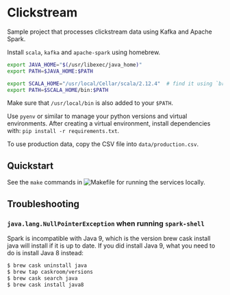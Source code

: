 # Clickstream

Sample project that processes clickstream data using Kafka and Apache Spark.

Install `scala`, `kafka` and `apache-spark` using homebrew.

```bash
export JAVA_HOME="$(/usr/libexec/java_home)"
export PATH=$JAVA_HOME:$PATH

export SCALA_HOME="/usr/local/Cellar/scala/2.12.4"  # find it using `brew info`
export PATH=$SCALA_HOME/bin:$PATH
```

Make sure that `/usr/local/bin` is also added to your `$PATH`.

Use `pyenv` or similar to manage your python versions and virtual environments. After creating a virtual environment, install dependencies with: `pip install -r requirements.txt`.

To use production data, copy the CSV file into `data/production.csv`.

## Quickstart

See the `make` commands in ![Makefile](./Makefile) for running the services locally.

## Troubleshooting

### `java.lang.NullPointerException` when running `spark-shell`

Spark is incompatible with Java 9, which is the version brew cask install java will install if it is up to date. If you did install Java 9, what you need to do is install Java 8 instead:

```bash
$ brew cask uninstall java
$ brew tap caskroom/versions
$ brew cask search java
$ brew cask install java8
```
